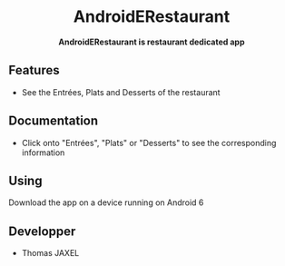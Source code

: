<div align="center">
  <h1>AndroidERestaurant</h1>
  <p>
    <strong>AndroidERestaurant is restaurant dedicated app</strong>
  </p>
</div>

## Features

- See the Entrées, Plats and Desserts of the restaurant


## Documentation

- Click onto "Entrées", "Plats" or "Desserts" to see the corresponding information


## Using

Download the app on a device running on Android 6

## Developper

- Thomas JAXEL

